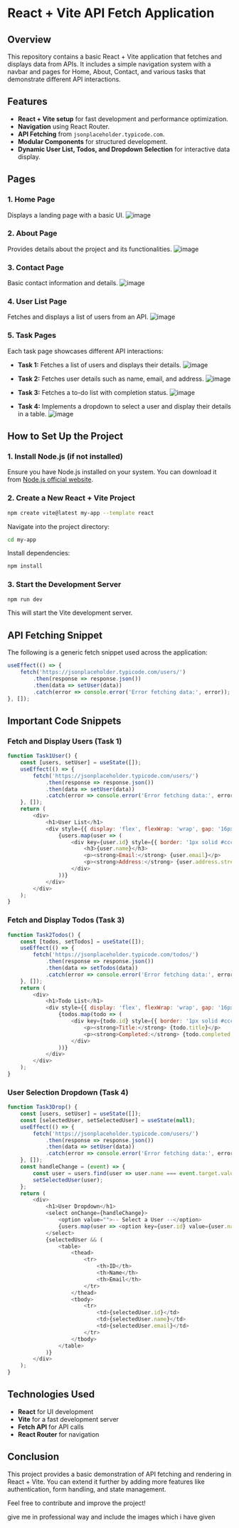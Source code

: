 # React + Vite API Fetch Application

## Overview

This repository contains a basic React + Vite application that fetches and displays data from APIs. It includes a simple navigation system with a navbar and pages for Home, About, Contact, and various tasks that demonstrate different API interactions.

## Features

- **React + Vite setup** for fast development and performance optimization.
- **Navigation** using React Router.
- **API Fetching** from `jsonplaceholder.typicode.com`.
- **Modular Components** for structured development.
- **Dynamic User List, Todos, and Dropdown Selection** for interactive data display.

## Pages

### 1. Home Page

Displays a landing page with a basic UI.
![image](https://github.com/user-attachments/assets/b9c591de-3e79-426b-8769-0140894e7eeb)

### 2. About Page

Provides details about the project and its functionalities.
![image](https://github.com/user-attachments/assets/11177c7f-0ff7-4f01-aad4-8ee1e4fcc8e4)

### 3. Contact Page

Basic contact information and details.
![image](https://github.com/user-attachments/assets/cc046307-30c6-4db2-90b0-5bdfefa8fe2b)

### 4. User List Page

Fetches and displays a list of users from an API.
![image](https://github.com/user-attachments/assets/3959bcee-2717-4753-a839-c8cf7605de1b)

### 5. Task Pages

Each task page showcases different API interactions:

- **Task 1:** Fetches a list of users and displays their details.
  ![image](https://github.com/user-attachments/assets/6dd501dc-0da3-4033-b6b9-cee511adce9e)
  
- **Task 2:** Fetches user details such as name, email, and address.
  ![image](https://github.com/user-attachments/assets/c4c222fd-b109-4e3f-b8ed-b1449e9100b3)
  
- **Task 3:** Fetches a to-do list with completion status.
  ![image](https://github.com/user-attachments/assets/6facca81-965b-4883-8675-17b20c8ce707)
  
- **Task 4:** Implements a dropdown to select a user and display their details in a table.
  ![image](https://github.com/user-attachments/assets/72eee512-2540-49b8-93be-8c4ea87ff1f4)

## How to Set Up the Project

### 1. Install Node.js (if not installed)

Ensure you have Node.js installed on your system. You can download it from [Node.js official website](https://nodejs.org/).

### 2. Create a New React + Vite Project

```sh
npm create vite@latest my-app --template react
```

Navigate into the project directory:

```sh
cd my-app
```

Install dependencies:

```sh
npm install
```

### 3. Start the Development Server

```sh
npm run dev
```

This will start the Vite development server.

## API Fetching Snippet

The following is a generic fetch snippet used across the application:

```js
useEffect(() => {
    fetch('https://jsonplaceholder.typicode.com/users/')
        .then(response => response.json())
        .then(data => setUser(data))
        .catch(error => console.error('Error fetching data:', error));
}, []);
```

## Important Code Snippets

### Fetch and Display Users (Task 1)

```js
function Task1User() {
    const [users, setUser] = useState([]);
    useEffect(() => {
        fetch('https://jsonplaceholder.typicode.com/users/')
            .then(response => response.json())
            .then(data => setUser(data))
            .catch(error => console.error('Error fetching data:', error));
    }, []);
    return (
        <div>
            <h1>User List</h1>
            <div style={{ display: 'flex', flexWrap: 'wrap', gap: '16px' }}>
                {users.map(user => (
                    <div key={user.id} style={{ border: '1px solid #ccc', padding: '16px', width: '300px' }}>
                        <h3>{user.name}</h3>
                        <p><strong>Email:</strong> {user.email}</p>
                        <p><strong>Address:</strong> {user.address.street}</p>
                    </div>
                ))}
            </div>
        </div>
    );
}
```

### Fetch and Display Todos (Task 3)

```js
function Task2Todos() {
    const [todos, setTodos] = useState([]);
    useEffect(() => {
        fetch('https://jsonplaceholder.typicode.com/todos/')
            .then(response => response.json())
            .then(data => setTodos(data))
            .catch(error => console.error('Error fetching data:', error));
    }, []);
    return (
        <div>
            <h1>Todo List</h1>
            <div style={{ display: 'flex', flexWrap: 'wrap', gap: '16px' }}>
                {todos.map(todo => (
                    <div key={todo.id} style={{ border: '1px solid #ccc', padding: '16px', width: '300px' }}>
                        <p><strong>Title:</strong> {todo.title}</p>
                        <p><strong>Completed:</strong> {todo.completed ? 'True' : 'False'}</p>
                    </div>
                ))}
            </div>
        </div>
    );
}
```

### User Selection Dropdown (Task 4)

```js
function Task3Drop() {
    const [users, setUser] = useState([]);
    const [selectedUser, setSelectedUser] = useState(null);
    useEffect(() => {
        fetch('https://jsonplaceholder.typicode.com/users/')
            .then(response => response.json())
            .then(data => setUser(data))
            .catch(error => console.error('Error fetching data:', error));
    }, []);
    const handleChange = (event) => {
        const user = users.find(user => user.name === event.target.value);
        setSelectedUser(user);
    };
    return (
        <div>
            <h1>User Dropdown</h1>
            <select onChange={handleChange}>
                <option value="">-- Select a User --</option>
                {users.map(user => <option key={user.id} value={user.name}>{user.name}</option>)}
            </select>
            {selectedUser && (
                <table>
                    <thead>
                        <tr>
                            <th>ID</th>
                            <th>Name</th>
                            <th>Email</th>
                        </tr>
                    </thead>
                    <tbody>
                        <tr>
                            <td>{selectedUser.id}</td>
                            <td>{selectedUser.name}</td>
                            <td>{selectedUser.email}</td>
                        </tr>
                    </tbody>
                </table>
            )}
        </div>
    );
}
```

## Technologies Used

- **React** for UI development
- **Vite** for a fast development server
- **Fetch API** for API calls
- **React Router** for navigation

## Conclusion

This project provides a basic demonstration of API fetching and rendering in React + Vite. You can extend it further by adding more features like authentication, form handling, and state management.

Feel free to contribute and improve the project!

give me in professional way and include the images which i have given



